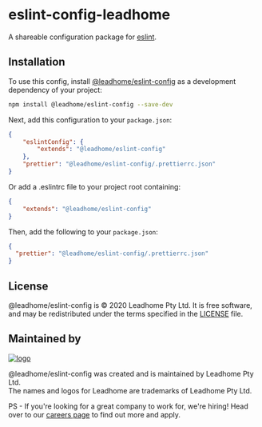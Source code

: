 # eslint-config-leadhome

A shareable configuration package for [eslint](http://eslint.org).

## Installation

To use this config, install [@leadhome/eslint-config](https://github.com/leadhomesa/eslint-config) as a development dependency of your project:
```sh
npm install @leadhome/eslint-config --save-dev
```

Next, add this configuration to your `package.json`:
```json
{
    "eslintConfig": {
        "extends": "@leadhome/eslint-config"
    },
    "prettier": "@leadhome/eslint-config/.prettierrc.json"
}
```

Or add a .eslintrc file to your project root containing: 
```json
{
    "extends": "@leadhome/eslint-config"
}
```

Then, add the following to your `package.json`:
```json
{
  "prettier": "@leadhome/eslint-config/.prettierrc.json"
}
```

License
-------

@leadhome/eslint-config is © 2020 Leadhome Pty Ltd.
It is free software, and may be redistributed under the terms specified in the [LICENSE](LICENSE) file.

Maintained by
----------------

[![logo](https://i.imgur.com/QH4yUje.png)](https://leadhome.co.za?utm_source=github)

@leadhome/eslint-config was created and is maintained by Leadhome Pty Ltd.<br />
The names and logos for Leadhome are trademarks of Leadhome Pty Ltd.

PS - If you're looking for a great company to work for, we're hiring! Head over to our [careers page]() to find out more and apply.
